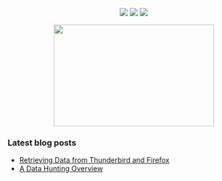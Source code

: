 <!-- Social -->
<p align="center">
  <a href="https://github.com/V1V1"><img src="https://img.shields.io/badge/V1V1-V1V1?style=flat&color=fdd017&logo=github&logoColor=fdd017&labelColor=black"></a>
  <a href="https://twitter.com/_theVIVI"><img src="https://img.shields.io/badge/__theVIVI-__theVIVI?style=flat&color=fdd017&logo=twitter&logoColor=fdd017&labelColor=black"></a>
  <a href="https://thevivi.net"><img src="https://img.shields.io/badge/thevivi.net-red?style=flat&color=fdd017&logo=circle&logoColor=fdd017&labelColor=black"></a>

</p>

<!-- GIF -->
<p align="center">
  <img src="https://media.giphy.com/media/3ohzdX8vwnCXcw8zuM/giphy-downsized.gif" width=320 height=203>
</p>

<!-- Blog posts -->
### Latest blog posts
* [Retrieving Data from Thunderbird and Firefox](https://thevivi.net/2020/09/06/retrieving-data-from-thunderbird-and-firefox/)
* [A Data Hunting Overview](https://thevivi.net/2018/05/23/a-data-hunting-overview/)

